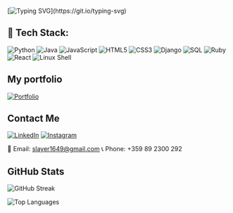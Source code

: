 [![Typing SVG](https://readme-typing-svg.herokuapp.com?font=Fantasy+Code&weight600&pause=1000&color=006E0FeE&background=04090F00&vCenter=true&width=600&lines=Hi+there+👋🏼,+I'm+Alex;+Welcome+to+My+Profile!)](https://git.io/typing-svg)

## 🚀 **Tech Stack:**

![Python](https://img.shields.io/badge/-Python-3776AB?style=for-the-badge&logo=python&logoColor=white) ![Java](https://img.shields.io/badge/-Java-007396?style=for-the-badge&logo=java&logoColor=white) ![JavaScript](https://img.shields.io/badge/-JavaScript-F7DF1E?style=for-the-badge&logo=javascript&logoColor=black) ![HTML5](https://img.shields.io/badge/-HTML5-E34F26?style=for-the-badge&logo=html5&logoColor=white) ![CSS3](https://img.shields.io/badge/-CSS3-1572B6?style=for-the-badge&logo=css3&logoColor=white) ![Django](https://img.shields.io/badge/-Django-092E20?style=for-the-badge&logo=django&logoColor=white) ![SQL](https://img.shields.io/badge/-SQL-4479A1?style=for-the-badge&logo=postgresql&logoColor=white) ![Ruby](https://img.shields.io/badge/-Ruby-CC342D?style=for-the-badge&logo=ruby&logoColor=white) ![React](https://img.shields.io/badge/-React-61DAFB?style=for-the-badge&logo=react&logoColor=black) ![Linux Shell](https://img.shields.io/badge/-Linux%20Shell-4EAA25?style=for-the-badge&logo=gnu-linux&logoColor=white)

## **My portfolio**

[![Portfolio](https://img.shields.io/badge/Portfolio-Visit%20my%20webpage-orange?style=for-the-badge&logo=web&logoColor=white)](https://sh4dowpunk.github.io/)

## **Contact Me**

[![LinkedIn](https://img.shields.io/badge/LinkedIn-Alex%20-blue?style=for-the-badge&logo=linkedin&logoColor=white&link=https://www.linkedin.com/in/shadowpunk/)](https://www.linkedin.com/in/shadowpunk/) [![Instagram](https://img.shields.io/badge/Instagram-%40sh4dowpunk-red?style=for-the-badge&logo=instagram&logoColor=white&link=https://www.instagram.com/sh4dowpunk/)](https://www.instagram.com/sh4dowpunk/)

📧 Email: [slayer1649@gmail.com](mailto:slayer1649@gmail.com) 📞 Phone: +359 89 2300 292

## **GitHub Stats**

![GitHub Streak](http://github-readme-streak-stats.herokuapp.com/?user=sh4dowpunk&theme=dark&background=20232a&fire=FFA500)

![Top Languages](https://github-readme-stats-sigma-five.vercel.app/api/top-langs/?username=sh4dowpunk&theme=dark&line_height=40&hide=css&bg_color=20232a)

